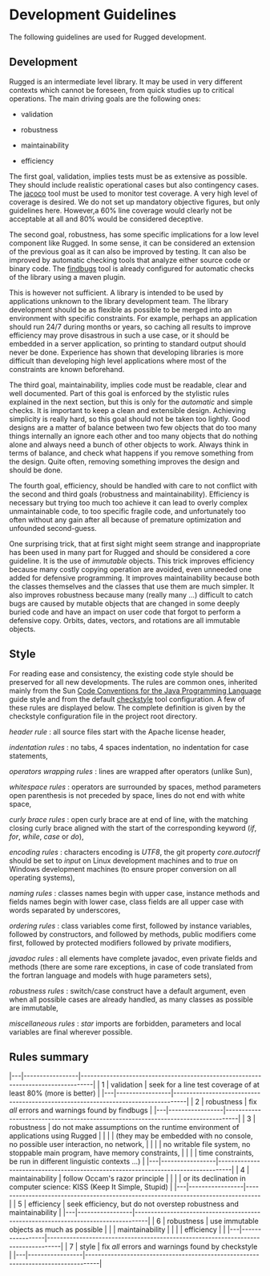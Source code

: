 <!--- Copyright 2013-2014 CS Systèmes d'Information
  Licensed under the Apache License, Version 2.0 (the "License");
  you may not use this file except in compliance with the License.
  You may obtain a copy of the License at
  
    http://www.apache.org/licenses/LICENSE-2.0
  
  Unless required by applicable law or agreed to in writing, software
  distributed under the License is distributed on an "AS IS" BASIS,
  WITHOUT WARRANTIES OR CONDITIONS OF ANY KIND, either express or implied.
  See the License for the specific language governing permissions and
  limitations under the License.
-->

Development Guidelines
======================

The following guidelines are used for Rugged development.

Development
-----------

Rugged is an intermediate level library. It may be used in very different
contexts which cannot be foreseen, from quick studies up to critical
operations. The main driving goals are the following ones:

  * validation

  * robustness

  * maintainability

  * efficiency

The first goal, validation, implies tests must be as extensive as possible.
They should include realistic operational cases but also contingency cases.
The [jacoco](http://www.eclemma.org/jacoco/) tool must be used to
monitor test coverage. A very high level of coverage is desired. We do not
set up mandatory objective figures, but only guidelines here. However,a 60%
line coverage would clearly not be acceptable at all and 80% would be considered
deceptive.

The second goal, robustness, has some specific implications for a low level
component like Rugged. In some sense, it can be considered an extension of the
previous goal as it can also be improved by testing. It can also be improved
by automatic checking tools that analyze either source code or binary code. The
[findbugs](http://findbugs.sourceforge.net/) tool is already configured for
automatic checks of the library using a maven plugin.

This is however not sufficient. A library is intended to be used by applications
unknown to the library development team. The library development should be as
flexible as possible to be merged into an environment with specific constraints.
For example, perhaps an application should run 24/7 during months or years, so
caching all results to improve efficiency may prove disastrous in such a use case,
or it should be embedded in a server application, so printing to standard output
should never be done. Experience has shown that developing libraries is more
difficult than developing high level applications where most of the constraints
are known beforehand.

The third goal, maintainability, implies code must be readable, clear and
well documented. Part of this goal is enforced by the stylistic rules explained
in the next section, but this is only for the _automatic_ and simple checks. It
is important to keep a clean and extensible design. Achieving simplicity is
really hard, so this goal should not be taken too lightly. Good designs are a
matter of balance between two few objects that do too many things internally
an ignore each other and too many objects that do nothing alone and always need
a bunch of other objects to work. Always think in terms of balance, and check
what happens if you remove something from the design. Quite often, removing something
improves the design and should be done.

The fourth goal, efficiency, should be handled with care to not conflict with the
second and third goals (robustness and maintainability). Efficiency is necessary but
trying too much too achieve it can lead to overly complex unmaintainable code, to too
specific fragile code, and unfortunately too often without any gain after all because
of premature optimization and unfounded second-guess.

One surprising trick, that at first sight might seem strange and inappropriate has
been used in many part for Rugged and should be considered a core guideline. It
is the use of _immutable_ objects. This trick improves efficiency because many costly
copying operation are avoided, even unneeded one added for defensive programming. It
improves maintainability because both the classes themselves and the classes that use
them are much simpler. It also improves robustness because many (really many ...)
difficult to catch bugs are caused by mutable objects that are changed in some deeply
buried code and have an impact on user code that forgot to perform a defensive copy.
Orbits, dates, vectors, and rotations are all immutable objects.

Style
-----

For reading ease and consistency, the existing code style should be
preserved for all new developments. The rules are common ones, inherited
mainly from the Sun [Code Conventions for the Java
Programming Language](http://java.sun.com/docs/codeconv/) guide style and
from the default [checkstyle](http://checkstyle.sourceforge.net/) tool
configuration. A few of these rules are displayed below. The complete
definition is given by the checkstyle configuration file in the project
root directory.

*header rule*
: all source files start with the Apache license header,
  
*indentation rules*
: no tabs, 4 spaces indentation, no indentation for case statements,
  
*operators wrapping rules*
: lines are wrapped after operators (unlike Sun),
  
*whitespace rules*
: operators are surrounded by spaces, method parameters open parenthesis
  is not preceded by space, lines do not end with white space,
  
*curly brace rules*
: open curly brace are at end of line, with the matching closing curly brace
  aligned with the start of the corresponding keyword (_if_, _for_,
  _while_, _case_ or _do_),
  
*encoding rules*
: characters encoding is _UTF8_, the git property _core.autocrlf_ should be
  set to _input_ on Linux development machines and to _true_ on Windows
  development machines (to ensure proper conversion on all operating systems),
  
*naming rules*
: classes names begin with upper case, instance methods and fields
  names begin with lower case, class fields are all upper case with
  words separated by underscores,
  
*ordering rules*
: class variables come first, followed by instance variables, followed
  by constructors, and followed by methods, public modifiers come first,
  followed by protected modifiers followed by private modifiers,
  
*javadoc rules*
: all elements have complete javadoc, even private fields and methods
  (there are some rare exceptions, in case of code translated from
  the fortran language and models with huge parameters sets),
  
*robustness rules*
: switch/case construct have a default argument, even when all possible
  cases are already handled, as many classes as possible are immutable,
  
*miscellaneous rules*
: _star_ imports are forbidden, parameters and local variables are final
  wherever possible.

Rules summary
-------------

|---|-----------------|----------------------------------------------------------------------------------|
| 1 |    validation   | seek for a line test coverage of at least 80% (more is better)                   |
|---|-----------------|----------------------------------------------------------------------------------|
| 2 |    robustness   | fix _all_ errors and warnings found by findbugs                                  |
|---|-----------------|----------------------------------------------------------------------------------|
| 3 |    robustness   | do not make assumptions on the runtime environment of applications using Rugged  |
|   |                 | (they may be embedded with no console, no possible user interaction, no network, |
|   |                 | no writable file system, no stoppable main program, have memory constraints,     |
|   |                 | time constraints, be run in different linguistic contexts ...)                   |
|---|-----------------|----------------------------------------------------------------------------------|
| 4 | maintainability | follow Occam's razor principle                                                   |
|   |                 | or its declination in computer science: KISS (Keep It Simple, Stupid)            |
|---|-----------------|----------------------------------------------------------------------------------|
| 5 |    efficiency   | seek efficiency, but do not overstep robustness and maintainability              |
|---|-----------------|----------------------------------------------------------------------------------|
| 6 |    robustness   | use immutable objects as much as possible                                        |
|   | maintainability |                                                                                  |
|   |    efficiency   |                                                                                  |
|---|-----------------|----------------------------------------------------------------------------------|
| 7 |      style      | fix _all_ errors and warnings found by checkstyle                                |
|---|-----------------|----------------------------------------------------------------------------------|
